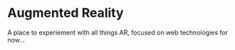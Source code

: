 # Augmented Reality

A place to experiement with all things AR, focused on web technologies for now...